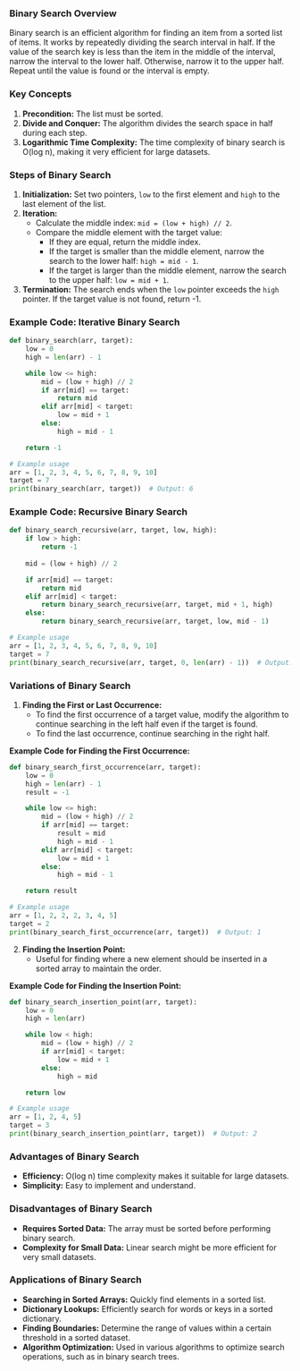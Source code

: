 ### Binary Search Overview
Binary search is an efficient algorithm for finding an item from a sorted list of items. It works by repeatedly dividing the search interval in half. If the value of the search key is less than the item in the middle of the interval, narrow the interval to the lower half. Otherwise, narrow it to the upper half. Repeat until the value is found or the interval is empty.

### Key Concepts
1. **Precondition:** The list must be sorted.
2. **Divide and Conquer:** The algorithm divides the search space in half during each step.
3. **Logarithmic Time Complexity:** The time complexity of binary search is O(log n), making it very efficient for large datasets.

### Steps of Binary Search
1. **Initialization:** Set two pointers, `low` to the first element and `high` to the last element of the list.
2. **Iteration:**
   - Calculate the middle index: `mid = (low + high) // 2`.
   - Compare the middle element with the target value:
     - If they are equal, return the middle index.
     - If the target is smaller than the middle element, narrow the search to the lower half: `high = mid - 1`.
     - If the target is larger than the middle element, narrow the search to the upper half: `low = mid + 1`.
3. **Termination:** The search ends when the `low` pointer exceeds the `high` pointer. If the target value is not found, return -1.

### Example Code: Iterative Binary Search
```python
def binary_search(arr, target):
    low = 0
    high = len(arr) - 1

    while low <= high:
        mid = (low + high) // 2
        if arr[mid] == target:
            return mid
        elif arr[mid] < target:
            low = mid + 1
        else:
            high = mid - 1

    return -1

# Example usage
arr = [1, 2, 3, 4, 5, 6, 7, 8, 9, 10]
target = 7
print(binary_search(arr, target))  # Output: 6
```

### Example Code: Recursive Binary Search
```python
def binary_search_recursive(arr, target, low, high):
    if low > high:
        return -1
    
    mid = (low + high) // 2

    if arr[mid] == target:
        return mid
    elif arr[mid] < target:
        return binary_search_recursive(arr, target, mid + 1, high)
    else:
        return binary_search_recursive(arr, target, low, mid - 1)

# Example usage
arr = [1, 2, 3, 4, 5, 6, 7, 8, 9, 10]
target = 7
print(binary_search_recursive(arr, target, 0, len(arr) - 1))  # Output: 6
```

### Variations of Binary Search
1. **Finding the First or Last Occurrence:**
   - To find the first occurrence of a target value, modify the algorithm to continue searching in the left half even if the target is found.
   - To find the last occurrence, continue searching in the right half.

**Example Code for Finding the First Occurrence:**
```python
def binary_search_first_occurrence(arr, target):
    low = 0
    high = len(arr) - 1
    result = -1

    while low <= high:
        mid = (low + high) // 2
        if arr[mid] == target:
            result = mid
            high = mid - 1
        elif arr[mid] < target:
            low = mid + 1
        else:
            high = mid - 1

    return result

# Example usage
arr = [1, 2, 2, 2, 3, 4, 5]
target = 2
print(binary_search_first_occurrence(arr, target))  # Output: 1
```

2. **Finding the Insertion Point:**
   - Useful for finding where a new element should be inserted in a sorted array to maintain the order.

**Example Code for Finding the Insertion Point:**
```python
def binary_search_insertion_point(arr, target):
    low = 0
    high = len(arr)

    while low < high:
        mid = (low + high) // 2
        if arr[mid] < target:
            low = mid + 1
        else:
            high = mid

    return low

# Example usage
arr = [1, 2, 4, 5]
target = 3
print(binary_search_insertion_point(arr, target))  # Output: 2
```

### Advantages of Binary Search
- **Efficiency:** O(log n) time complexity makes it suitable for large datasets.
- **Simplicity:** Easy to implement and understand.

### Disadvantages of Binary Search
- **Requires Sorted Data:** The array must be sorted before performing binary search.
- **Complexity for Small Data:** Linear search might be more efficient for very small datasets.

### Applications of Binary Search
- **Searching in Sorted Arrays:** Quickly find elements in a sorted list.
- **Dictionary Lookups:** Efficiently search for words or keys in a sorted dictionary.
- **Finding Boundaries:** Determine the range of values within a certain threshold in a sorted dataset.
- **Algorithm Optimization:** Used in various algorithms to optimize search operations, such as in binary search trees.
